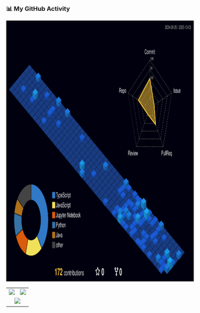 
### 📊 My GitHub Activity

<div align="center">
  <img src="./profile-3d-contrib/profile-night-view.svg" alt="3D Contribution Graph" height="700px" width="820px">
</div>

<table align="center">
  <tr>
    <td align="center">
      <img src="https://github-readme-stats.vercel.app/api?username=shreeharshshinde&show_icons=true&theme=tokyonight&include_all_commits=true&count_private=true"/>
    </td>
    <td align="center">
      <img src="https://github-readme-stats.vercel.app/api/top-langs/?username=shreeharshshinde&layout=compact&langs_count=7&theme=tokyonight"/>
    </td>
  </tr>
  <tr>
    <td colspan="2" align="center">
      <img src="https://github-profile-trophy.vercel.app/?username=shreeharshshinde&theme=dracula&column=7"/>
    </td>
  </tr>
</table>
